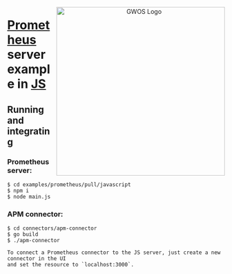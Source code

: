 <p align="center">
  <a href="http://www.gwos.com/" target="blank"><img src="http://www.gwos.com/wp-content/themes/groundwork/img/gwos_black_orange.png" width="390" alt="GWOS Logo" align="right"/></a>
</p>

# [Prometheus](http://prometheus.io) server example in [JS](http://www.javascript.com)

## Running and integrating

### Prometheus server:

    $ cd examples/prometheus/pull/javascript
    $ npm i
    $ node main.js
    
### APM connector:

    $ cd connectors/apm-connector
    $ go build
    $ ./apm-connector

```   
To connect a Prometheus connector to the JS server, just create a new connector in the UI
and set the resource to `localhost:3000`.
```
